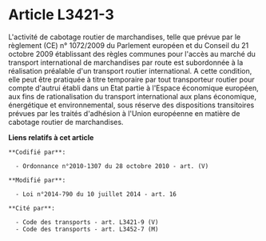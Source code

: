 # Article L3421-3

L'activité de cabotage routier de marchandises, telle que prévue par le règlement (CE) n° 1072/2009 du Parlement européen et
du Conseil du 21 octobre 2009 établissant des règles communes pour l'accès au marché du transport international de
marchandises par route est subordonnée à la réalisation préalable d'un transport routier international. A cette condition,
elle peut être pratiquée à titre temporaire par tout transporteur routier pour compte d'autrui établi dans un Etat partie à
l'Espace économique européen, aux fins de rationalisation du transport international aux plans économique, énergétique et
environnemental, sous réserve des  dispositions transitoires prévues par les traités d'adhésion à l'Union européenne en
matière de cabotage routier de marchandises.

**Liens relatifs à cet article**

	**Codifié par**:

	  - Ordonnance n°2010-1307 du 28 octobre 2010 - art. (V)

	**Modifié par**:

	  - Loi n°2014-790 du 10 juillet 2014 - art. 16

	**Cité par**:

	  - Code des transports - art. L3421-9 (V)
	  - Code des transports - art. L3452-7 (M)
